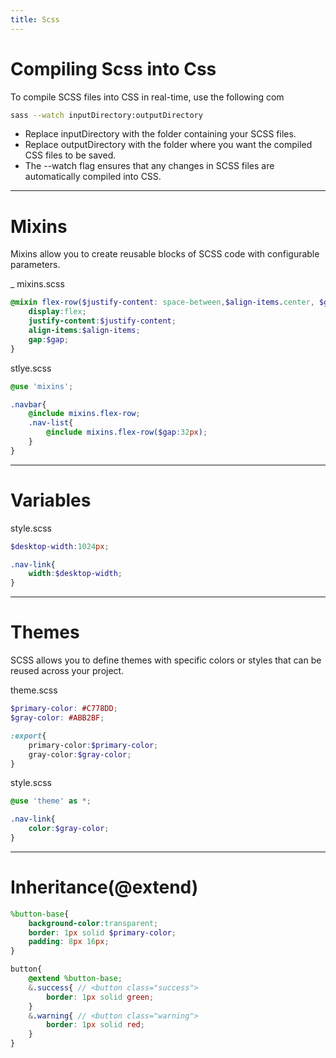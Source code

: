 ```yaml
---
title: Scss
---
```




# Compiling Scss into Css
To compile SCSS files into CSS in real-time, use the following com
```bash
sass --watch inputDirectory:outputDirectory
```
- Replace inputDirectory with the folder containing your SCSS files.
- Replace outputDirectory with the folder where you want the compiled CSS files to be saved.
- The --watch flag ensures that any changes in SCSS files are automatically compiled into CSS.

---

# Mixins
Mixins allow you to create reusable blocks of SCSS code with configurable parameters.

_ mixins.scss
```scss
@mixin flex-row($justify-content: space-between,$align-items.center, $gap:0){
	display:flex;
	justify-content:$justify-content;
	align-items:$align-items;
	gap:$gap;
}
```

stlye.scss
```scss
@use 'mixins';

.navbar{
	@include mixins.flex-row;
	.nav-list{
		@include mixins.flex-row($gap:32px);
	}
}
```
---

# Variables
style.scss
```scss
$desktop-width:1024px;

.nav-link{
	width:$desktop-width;
}
```

---

# Themes
SCSS allows you to define themes with specific colors or styles that can be reused across your project.

theme.scss
```scss
$primary-color: #C778DD;
$gray-color: #ABB2BF;

:export{
	primary-color:$primary-color;
	gray-color:$gray-color;
}
```

style.scss
```scss
@use 'theme' as *;

.nav-link{
	color:$gray-color;
}
```

---

# Inheritance(@extend)
```scss
%button-base{
	background-color:transparent;
	border: 1px solid $primary-color;
	padding: 8px 16px;
}

button{
	@extend %button-base;
	&.success{ // <button class="success">
		border: 1px solid green;
	}
	&.warning{ // <button class="warning">
		border: 1px solid red;
	}
}


```